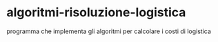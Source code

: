 # algoritmi-risoluzione-logistica
programma che implementa gli algoritmi per calcolare i costi di logistica
